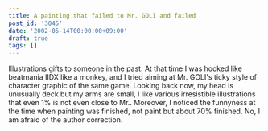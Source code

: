 ```yaml
---
title: A painting that failed to Mr. GOLI and failed
post_id: '3045'
date: '2002-05-14T00:00:00+09:00'
draft: true
tags: []
---
```


Illustrations gifts to someone in the past. At that time I was hooked like beatmania IIDX like a monkey, and I tried aiming at Mr. GOLI's ticky style of character graphic of the same game. Looking back now, my head is unusually deck but my arms are small, I like various irresistible illustrations that even 1% is not even close to Mr.. Moreover, I noticed the funnyness at the time when painting was finished, not paint but about 70% finished. No, I am afraid of the author correction.
